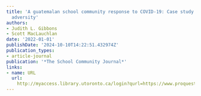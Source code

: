 ```yaml
---
title: 'A guatemalan school community response to COVID-19: Case study of growth through
  adversity'
authors:
- Judith L. Gibbons
- Scott MacLauchlan
date: '2022-01-01'
publishDate: '2024-10-10T14:22:51.432974Z'
publication_types:
- article-journal
publication: '*The School Community Journal*'
links:
- name: URL
  url: 
    http://myaccess.library.utoronto.ca/login?qurl=https://www.proquest.com/docview/2696898006?accountid=14771&bdid=38384&_bd=0UjRN7pzXmDAn75S%2FkdMIY8re5Y%3D
---
```

